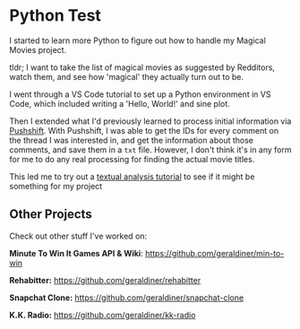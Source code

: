 # Python Test
I started to learn more Python to figure out how to handle my Magical Movies project.

tldr; I want to take the list of magical movies as suggested by Redditors, watch them, and see how 'magical' they actually turn out to be.

I went through a VS Code tutorial to set up a Python environment in VS Code, which included writing a 'Hello, World!' and sine plot.

Then I extended what I'd previously learned to process initial information via [Pushshift](https://pushshift.io). With Pushshift, I was able to get the IDs for every comment on the thread I was interested in, and get the information about those comments, and save them in a `txt` file. However, I don't think it's in any form for me to do any real processing for finding the actual movie titles.

This led me to try out a [textual analysis tutorial](https://github.com/geraldiner/textual-analysis) to see if it might be something for my project






## Other Projects

Check out other stuff I've worked on:

**Minute To Win It Games API & Wiki**: https://github.com/geraldiner/min-to-win

**Rehabitter:** https://github.com/geraldiner/rehabitter

**Snapchat Clone:** https://github.com/geraldiner/snapchat-clone

**K.K. Radio:** https://github.com/geraldiner/kk-radio
